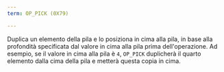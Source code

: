 ```yaml
---
term: OP_PICK (0X79)

---
```

Duplica un elemento della pila e lo posiziona in cima alla pila, in base alla profondità specificata dal valore in cima alla pila prima dell'operazione. Ad esempio, se il valore in cima alla pila è `4`, `OP_PICK` duplicherà il quarto elemento dalla cima della pila e metterà questa copia in cima.